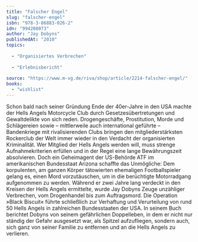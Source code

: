 ```yaml
---
title: "Falscher Engel"
slug: "falscher-engel"
isbn: "978-3-86883-026-2"
idn: "994208073"
author: "Jay Dobyns"
publishedAt: "2010"
topics:
  
  - "Organisiertes Verbrechen"
    
  - "Erlebnisbericht"
    
source: "https://www.m-vg.de/riva/shop/article/2214-falscher-engel/"
books: 
  - "wishlist"
---
```

Schon bald nach seiner Gründung Ende der 40er-Jahre in den USA machte der 
Hells Angels Motorcycle Club durch Gesetzesübertretungen und Gewaltdelikte von 
sich reden. Drogengeschäfte, Prostitution, Morde und Schlägereien sowie – 
mittlerweile auch international geführte – Bandenkriege mit rivalisierenden 
Clubs bringen den mitgliederstärksten Rockerclub der Welt immer wieder in den 
Verdacht der organisierten Kriminalität. Wer Mitglied der Hells Angels werden 
will, muss strenge Aufnahmekriterien erfüllen und in der Regel eine lange 
Bewährungszeit absolvieren. Doch ein Geheimagent der US-Behörde ATF im 
amerikanischen Bundesstaat Arizona schaffte das Unmögliche: Dem korpulenten, 
am ganzen Körper tätowierten ehemaligen Footballspieler gelang es, einen Mord 
vorzutäuschen, um in die berüchtigte Motorradgang aufgenommen zu werden. 
Während er zwei Jahre lang verdeckt in den Kreisen der Hells Angels ermittelte, 
wurde Jay Dobyns Zeuge unzähliger Verbrechen, vom Drogenhandel bis zum 
Auftragsmord. Die Operation »Black Biscuit« führte schließlich zur Verhaftung 
und Verurteilung von rund 50 Hells Angels in zahlreichen Bundesstaaten der USA. 
In seinem Buch berichtet Dobyns von seinem gefährlichen Doppelleben, in dem er 
nicht nur ständig der Gefahr ausgesetzt war, als Spitzel aufzufliegen, sondern 
auch, sich ganz von seiner Familie zu entfernen und an die Hells Angels zu 
verlieren.